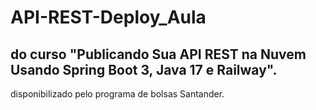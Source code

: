 # API-REST-Deploy_Aula
## do curso "Publicando Sua API REST na Nuvem Usando Spring Boot 3, Java 17 e Railway".
disponibilizado pelo programa de bolsas Santander.
